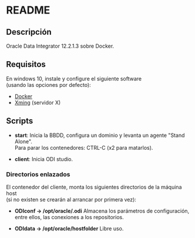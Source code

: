 # README

## Descripción

Oracle Data Integrator 12.2.1.3 sobre Docker.

## Requisitos

En windows 10, instale y configure el siguiente software  
(usando las opciones por defecto):  

+ [Docker](https://docs.docker.com/docker-for-windows/install/)
+ [Xming](https://sourceforge.net/projects/xming/) (servidor X)

## Scripts

+ **start**: Inicia la BBDD, configura un dominio y levanta un agente "Stand Alone".  
Para parar los contenedores: CTRL-C (x2 para matarlos).

+ **client**: Inicia ODI studio.

### Directorios enlazados

El contenedor del cliente, monta los siguientes directorios de la máquina host  
(si no existen se crearán al arrancar por primera vez):

+ **ODIconf -> /opt/oracle/.odi** Almacena los parámetros de configuración, entre ellos, las conexiones a los repositorios.

+ **ODIdata -> /opt/oracle/hostfolder** Libre uso.

